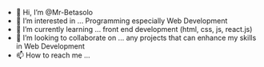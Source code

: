 - 👋 Hi, I’m @Mr-Betasolo
- 👀 I’m interested in ... Programming especially Web Development
- 🌱 I’m currently learning ... front end development (html, css, js, react.js)
- 💞️ I’m looking to collaborate on ... any projects that can enhance my skills in Web Development
- 📫 How to reach me ... 

<!---
Mr-Betasolo/Mr-Betasolo is a ✨ special ✨ repository because its `README.md` (this file) appears on your GitHub profile.
You can click the Preview link to take a look at your changes.
--->
